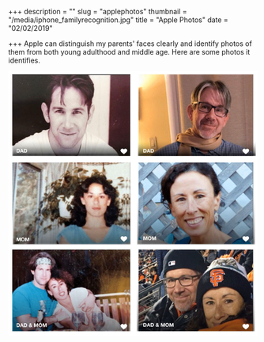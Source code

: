 +++
description = ""
slug = "applephotos"
thumbnail = "/media/iphone_familyrecognition.jpg"
title = "Apple Photos"
date = "02/02/2019"

+++
Apple can distinguish my parents' faces clearly and identify photos of them from both young adulthood and middle age. Here are some photos it identifies.

![Apple recognizes family](/media/iphone_familyrecognition.jpg)